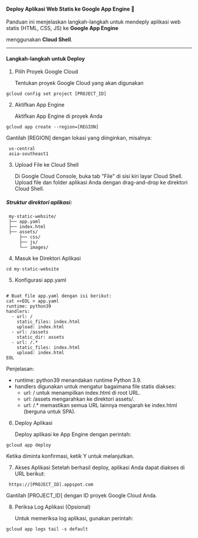 #### **Deploy Aplikasi Web Statis ke Google App Engine** 📡

Panduan ini menjelaskan langkah-langkah untuk mendeply aplikasi web statis (HTML, CSS, JS) ke **Google App Engine** 

menggunakan **Cloud Shell**.

---

####  Langkah-langkah untuk Deploy

 1. Pilih Proyek Google Cloud
    
    Tentukan proyek Google Cloud yang akan digunakan
```
gcloud config set project [PROJECT_ID]
```
 2. Aktifkan App Engine
    
    Aktifkan App Engine di proyek Anda
```
gcloud app create --region=[REGION]
```

 Gantilah [REGION] dengan lokasi yang diinginkan, misalnya:
```
 us-central
 asia-southeast1
```

 3. Upload File ke Cloud Shell
    
     Di Google Cloud Console, buka tab "File" di sisi kiri layar Cloud Shell.
     Upload file dan folder aplikasi Anda dengan drag-and-drop ke direktori Cloud Shell.

##### Struktur direktori aplikasi:
```
 my-static-website/
 ├── app.yaml
 ├── index.html
 ├── assets/
     ├── css/
     ├── js/
     └── images/
```

 4. Masuk ke Direktori Aplikasi
```
cd my-static-website
```

 5. Konfigurasi app.yaml
```

# Buat file app.yaml dengan isi berikut:
cat <<EOL > app.yaml
runtime: python39
handlers:
  - url: /
    static_files: index.html
    upload: index.html
  - url: /assets
    static_dir: assets
  - url: /.*
    static_files: index.html
    upload: index.html
EOL
```

 Penjelasan:
 - runtime: python39 menandakan runtime Python 3.9.
 - handlers digunakan untuk mengatur bagaimana file statis diakses:
   - url: / untuk menampilkan index.html di root URL.
   - url: /assets mengarahkan ke direktori assets/.
   - url: /.* memastikan semua URL lainnya mengarah ke index.html (berguna untuk SPA).

 6. Deploy Aplikasi
    
    Deploy aplikasi ke App Engine dengan perintah:
```
gcloud app deploy
```

 Ketika diminta konfirmasi, ketik Y untuk melanjutkan.

 7. Akses Aplikasi
    Setelah berhasil deploy, aplikasi Anda dapat diakses di URL berikut:
```
 https://[PROJECT_ID].appspot.com
```
Gantilah [PROJECT_ID] dengan ID proyek Google Cloud Anda.

 8. Periksa Log Aplikasi (Opsional)
    
    Untuk memeriksa log aplikasi, gunakan perintah:
```
gcloud app logs tail -s default
```
